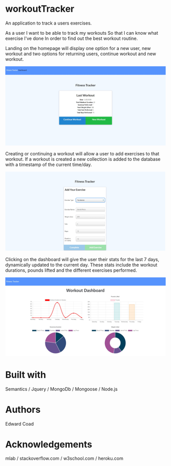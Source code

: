 # workoutTracker

An application to track a users exercises.

As a user I want to be able to track my workouts
So that I can know what exercise I've done
In order to find out the best workout routine.

Landing on the homepage will display one option for a new user, new workout and two options for returning users, continue workout and new workout.

![home](/public/images/homeSS.jpg?raw=true "home")

Creating or continuing a workout will allow a user to add exercises to that workout. If a workout is created a new collection is added to the database with a timestamp of the current time/day.

![workout](/public/images/workoutSS.jpg?raw=true "workout")

Clicking on the dashboard will give the user their stats for the last 7 days, dynamically updated to the current day. These stats include the workout durations, pounds lifted and the different exercises performed.

![stats](/public/images/statsSS.jpg?raw=true "stats")

# Built with
Semantics /
Jquery /
MongoDb /
Mongoose /
Node.js

# Authors
Edward Coad

# Acknowledgements
mlab /
stackoverflow.com /
w3school.com /
heroku.com
